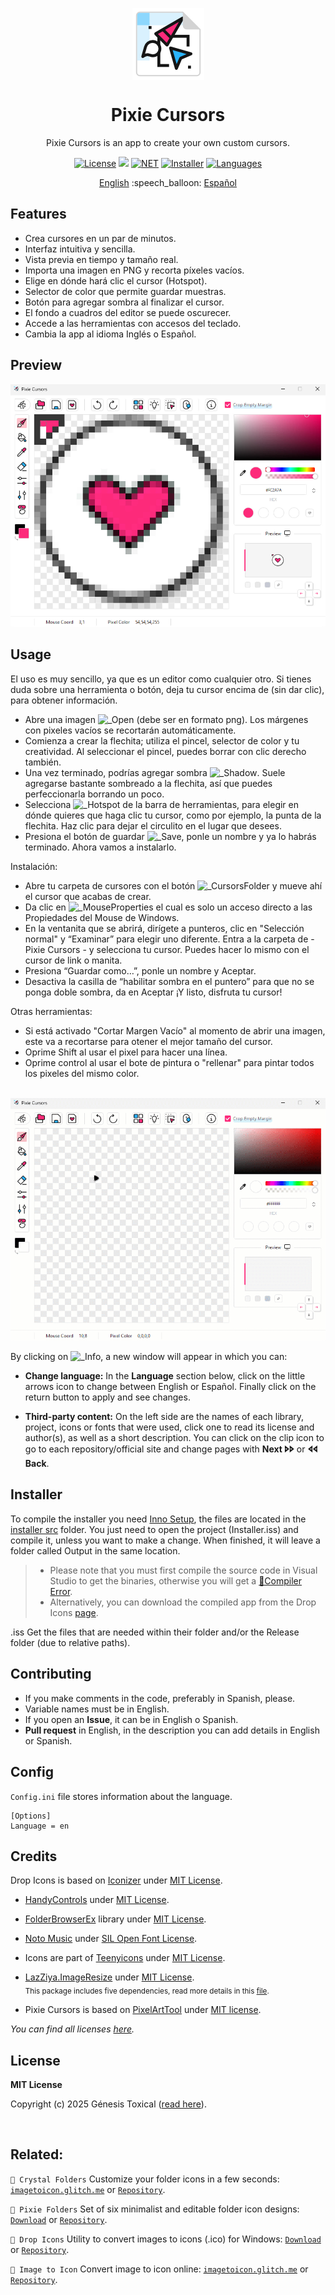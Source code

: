 <p align="center"></p>
<p align="center"><a href="#"><img width="115px" src="docs/assets/Logo-115px.png" align="center" alt="Drop Icons"/></a></p>
<h1 align="center">Pixie Cursors</h1>
<p align="center">Pixie Cursors is an app to create your own custom cursors.</p>

<p align="center">
 <a href="LICENSE"><img alt="License" src="https://img.shields.io/badge/License-MIT-FD2A7A?style=flat-square&labelColor=343B45"/></a>
 <a href="https://github.com/genesistoxical/drop-icons/releases/latest"><img src="https://img.shields.io/github/v/release/genesistoxical/drop-icons.svg?color=FD2A7A&label=Release&style=flat-square&labelColor=343B45"/></a>
 <a href="#"><img alt="NET" src="https://img.shields.io/badge/.NET_Framework-4.8-FD2A7A?style=flat-square&labelColor=343B45"/></a> 
 <a href="/installer%20src"><img alt="Installer" src="https://img.shields.io/badge/Installer-ISS-FD2A7A?style=flat-square&labelColor=343B45"/></a>
 <a href="#"><img alt="Languages" src="https://img.shields.io/badge/Languages-3-FD2A7A?style=flat-square&labelColor=343B45"/></a>
</p>

<p align="center">
<a href="README.md">English</a> :speech_balloon: <a href="README-es.md">Español</a>
</p>

## Features
* Crea cursores en un par de minutos.
* Interfaz intuitiva y sencilla.
* Vista previa en tiempo y tamaño real.
* Importa una imagen en PNG y recorta píxeles vacíos.
* Elige en dónde hará clic el cursor (Hotspot).
* Selector de color que permite guardar muestras.
* Botón para agregar sombra al finalizar el cursor.
* El fondo a cuadros del editor se puede oscurecer.
* Accede a las herramientas con accesos del teclado.
* Cambia la app al idioma Inglés o Español.

## Preview
<a href="#"><img src="docs/assets/Pixie-Cursors-App.png"/></a>

## Usage
El uso es muy sencillo, ya que es un editor como cualquier otro. Si tienes duda sobre una herramienta o botón, deja tu cursor encima de (sin dar clic), para obtener información.

- Abre una imagen ![_Open](https://github.com/user-attachments/assets/3c4dca77-c250-40d7-9dca-9096d7d23a98) (debe ser en formato png). Los márgenes con pixeles vacíos se recortarán automáticamente.
- Comienza a crear la flechita; utiliza el pincel, selector de color y tu creatividad. Al seleccionar el pincel, puedes borrar con clic derecho también.
- Una vez terminado, podrías agregar sombra ![_Shadow](https://github.com/user-attachments/assets/ce1712bc-7bae-4092-b520-e6ab7e2c1e6f). Suele agregarse bastante sombreado a la flechita, así que puedes perfeccionarla borrando un poco.
- Selecciona ![_Hotspot](https://github.com/user-attachments/assets/2d66873b-d530-4702-8248-c507ceaf8ca0) de la barra de herramientas, para elegir en dónde quieres que haga clic tu cursor, como por ejemplo, la punta de la flechita. Haz clic para dejar el circulito en el lugar que desees.
- Presiona el botón de guardar ![_Save](https://github.com/user-attachments/assets/1baa6d5e-5b8a-4b96-be4a-37c6e8508595), ponle un nombre y ya lo habrás terminado. Ahora vamos a instalarlo.

Instalación:
- Abre tu carpeta de cursores con el botón ![_CursorsFolder](https://github.com/user-attachments/assets/3df726df-2dc2-405a-ab60-570f707d85f3) y mueve ahí el cursor que acabas de crear.
- Da clic en ![_MouseProperties](https://github.com/user-attachments/assets/e3598798-743d-4894-87a1-8f6d24919be5) el cual es solo un acceso directo a las Propiedades del Mouse de Windows.
- En la ventanita que se abrirá, dirígete a punteros, clic en "Selección normal" y “Examinar” para elegir uno diferente. Entra a la carpeta de - Pixie Cursors - y selecciona tu cursor. Puedes hacer lo mismo con el cursor de link o manita.
- Presiona “Guardar como…”, ponle un nombre y Aceptar.
- Desactiva la casilla de “habilitar sombra en el puntero” para que no se ponga doble sombra, da en Aceptar ¡Y listo, disfruta tu cursor!

Otras herramientas:
- Si está activado "Cortar Margen Vacío" al momento de abrir una imagen, este va a recortarse para otener el mejor tamaño del cursor.
- Oprime Shift al usar el pixel para hacer una línea.
- Oprime control al usar el bote de pintura o "rellenar" para pintar todos los pixeles del mismo color.

<br>
<a href="#"><img src="docs/assets/Pixie-Cursors-Usage.gif"/></a>


By clicking on ![_Info](https://github.com/user-attachments/assets/6ac15c4b-a879-4fbb-bee6-0f16d633b4d3), a new window will appear in which you can:

- **Change language:** In the **Language** section below, click on the little arrows icon to change between English or Español. Finally click on the return button to apply and see changes.
     
- **Third-party content:** On the left side are the names of each library, project, icons or fonts that were used, click one to read its license and author(s), as well as a short description. You can click on the clip icon to go to each repository/official site and change pages with **Next 🢖🢖** or **🢔🢔 Back**.

## Installer
To compile the installer you need [Inno Setup](https://jrsoftware.org/isinfo.php), the files are located in the [installer src](/installer%20src) folder. You just need to open the project (Installer.iss) and compile it, unless you want to make a change. When finished, it will leave a folder called Output in the same location.

>* Please note that you must first compile the source code in Visual Studio to get the binaries, otherwise you will get a [📍Compiler Error](https://github.com/genesistoxical/drop-icons/issues/3).
>* Alternatively, you can download the compiled app from the Drop Icons [page](https://genesistoxical.github.io/drop-icons/).

.iss Get the files that are needed within their folder and/or the Release folder (due to relative paths).

## Contributing
* If you make comments in the code, preferably in Spanish, please.
* Variable names must be in English.
* If you open an **Issue**, it can be in English o Spanish.
* **Pull request** in English, in the description you can add details in English or Spanish.
  
## Config
`Config.ini` file stores information about the language.

~~~
[Options]
Language = en
~~~

## Credits
Drop Icons is based on [Iconizer](https://github.com/willnode/Iconizer) under [MIT License](https://github.com/willnode/Iconizer/blob/master/LICENSE).

* [HandyControls](https://github.com/ghost1372/HandyControls) under [MIT License](https://github.com/ghost1372/HandyControls/blob/develop/LICENSE).

* [FolderBrowserEx](https://github.com/evaristocuesta/FolderBrowserEx) library under [MIT License](https://github.com/evaristocuesta/FolderBrowserEx/blob/master/LICENSE).

* [Noto Music](https://fonts.google.com/noto/specimen/Noto+Music) under [SIL Open Font License](/src/DropIcons/Docs/Noto%20Music/OFL.txt).

* Icons are part of [Teenyicons](https://github.com/teenyicons/teenyicons) under [MIT License](https://github.com/teenyicons/teenyicons/blob/master/LICENSE).

* [LazZiya.ImageResize](https://github.com/LazZiya/ImageResize) under [MIT License](https://github.com/LazZiya/ImageResize/blob/master/LICENSE).
<br><sub>This package includes five dependencies, read more details in this [file](/src/DropIcons/Docs/SVG%20%2B.txt).</sup>

* Pixie Cursors is based on [PixelArtTool](https://github.com/unitycoder/PixelArtTool) under [MIT license](https://github.com/unitycoder/PixelArtTool/blob/master/LICENSE).

*You can find all licenses [here](/src/DropIcons/Docs).*

## License
**MIT License**

Copyright (c) 2025 Génesis Toxical ([read here](LICENSE)).

<br>

## Related:
`🩷 Crystal Folders` Customize your folder icons in a few seconds: [`imagetoicon.glitch.me`](https://imagetoicon.glitch.me/) or [`Repository`](https://github.com/genesistoxical/imagetoicon).

`🩷 Pixie Folders` Set of six minimalist and editable folder icon designs: [`Download`](https://genesistoxical.github.io/pixie-folders/) or [`Repository`](https://github.com/genesistoxical/pixie-folders).

`🩷 Drop Icons` Utility to convert images to icons (.ico) for Windows: [`Download`](https://genesistoxical.github.io/drop-icons/) or [`Repository`](https://github.com/genesistoxical/drop-icons/).

`🩷 Image to Icon` Convert image to icon online: [`imagetoicon.glitch.me`](https://imagetoicon.glitch.me/) or [`Repository`](https://github.com/genesistoxical/imagetoicon).
